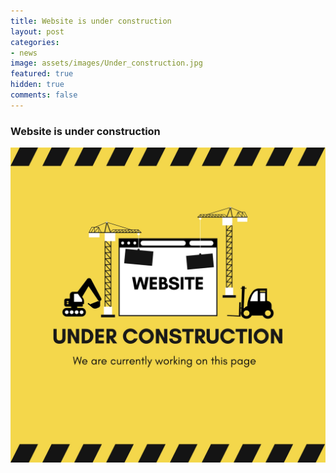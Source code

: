 ```yaml
---
title: Website is under construction
layout: post
categories:
- news
image: assets/images/Under_construction.jpg
featured: true
hidden: true
comments: false
---
```


### Website is under construction

<img src="/assets/images/Under_construction.jpg"/>

